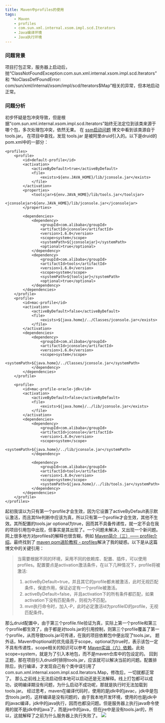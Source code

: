 ```yaml
---
title: Maven中profiles的使用
tags:
    - Maven
    - profiles
    - com.sun.xml.internal.xsom.impl.scd.Iterators
    - Java编译环境
    - Java执行环境
---
```


### 问题背景
项目打包正常，服务器上启动后，抛“ClassNotFoundException:com.sun.xml.internal.xsom.impl.scd.Iterators” 和 “NoClassDefFoundError: com/sun/xml/internal/xsom/impl/scd/Iterators$Map”相关的异常，但本地启动正常。

<!--more-->

### 问题分析
初步怀疑是包冲突导致，但是根据“com.sun.xml.internal.xsom.impl.scd.Iterators”始终无法定位到该类来源于哪个包，多次处理包冲突，依然无果。
在 [ssm启动问题](http://bbs.csdn.net/topics/392191673) 博文中看到该类源自于tools.jar。
在项目中查找，发现 tools.jar 是被阿里druid引入的。以下是druid的pom.xml中的一部分：
```
<profiles>
	<profile>
		<id>default-profile</id>
		<activation>
			<activeByDefault>true</activeByDefault>
			<file>
				<exists>${env.JAVA_HOME}/lib/jconsole.jar</exists>
			</file>
		</activation>
		<properties>
			<toolsjar>${env.JAVA_HOME}/lib/tools.jar</toolsjar>
			<jconsolejar>${env.JAVA_HOME}/lib/jconsole.jar</jconsolejar>
		</properties>

		<dependencies>
			<dependency>
				<groupId>com.alibaba</groupId>
				<artifactId>jconsole</artifactId>
				<version>1.6.0</version>
				<scope>system</scope>
				<systemPath>${jconsolejar}</systemPath>
				<optional>true</optional>
			</dependency>
			<dependency>
				<groupId>com.alibaba</groupId>
				<artifactId>tools</artifactId>
				<version>1.6.0</version>
				<scope>system</scope>
				<systemPath>${toolsjar}</systemPath>
				<optional>true</optional>
			</dependency>
		</dependencies>
	</profile>
	<profile>
		<id>mac-profile</id>
		<activation>
			<activeByDefault>false</activeByDefault>
			<file>
				<exists>${java.home}/../Classes/jconsole.jar</exists>
			</file>
		</activation>
		<dependencies>
			<dependency>
				<groupId>com.alibaba</groupId>
				<artifactId>jconsole</artifactId>
				<version>1.6.0</version>
				<scope>system</scope>
				<systemPath>${java.home}/../Classes/jconsole.jar</systemPath>
			</dependency>
		</dependencies>
	</profile>

	<profile>
		<id>mac-profile-oracle-jdk</id>
		<activation>
			<activeByDefault>false</activeByDefault>
			<file>
				<exists>${java.home}/../lib/jconsole.jar</exists>
			</file>
		</activation>
		<dependencies>
			<dependency>
				<groupId>com.alibaba</groupId>
				<artifactId>jconsole</artifactId>
				<version>1.8.0</version>
				<scope>system</scope>
				<systemPath>${java.home}/../lib/jconsole.jar</systemPath>
			</dependency>

			<dependency>
				<groupId>com.alibaba</groupId>
				<artifactId>tools</artifactId>
				<version>1.8.0</version>
				<scope>system</scope>
				<systemPath>${java.home}/../lib/tools.jar</systemPath>
			</dependency>
		</dependencies>
	</profile>
</profiles>
```
起初我误以为只有第一个profile才会生效，因为它设置了activeByDefault表示默认激活，而且其file判断中应该为真，所以只有第一个profile才会生效，其他不生效。其所配置的tools.jar optional为true，因而其不具备传递性，就一定不会在我的项目引用包中出现，但事实是其出现了。一个问题未解决，又出现一个新问题。网上很多地方对profiles的解释也很含糊，例如 [Maven简介（三）—— profile介绍](http://elim.iteye.com/blog/1900568)。最终找到了 [maven pom进阶教程 - profiles](https://my.oschina.net/u/2343729/blog/830924)解决了我的疑惑。以下是从这篇博文中的关键引用：
> 当需要根据不同的环境，采用不同的依赖库、配置、插件，可以使用profiles。配置要点是activation激活条件，在以下几种情况下，profile将被激活:
> 1. activeByDefault=true，并且其它的profile都未被激活，此时无视匹配条件，保底作用，保证必定有一个profile被激活。
> 2. activeByDefault=false，并且activation下的所有条件都匹配，如果activation下没有匹配条件，则视为不匹配。
> 3. mvn执行命令时，加入-P，此时必定激活id为profileID的profile，无视匹配条件。

那么druid配置中，由于第三个profile.file验证为真，实际上第一个profile和第三个profile都生效了，由于都是对tools.jar的引用控制，则第三个profile覆盖了第一个profile，从而导致tools.jar可传递，在我的项目依赖包中便出现了tools.jar。
题外话，Maven中optional的优先级高于scope，optional为true时，表示该包一定不具有传递性，scope相关的知识可以参考 [Maven实战（六）依赖](http://tangyanbo.iteye.com/blog/1503957)。此处scope=system，就是为了引入本地包，而不是maven仓库中的包设定的。
回到正题，那在项目引入druid时排除tools.jar，应该就可以解决当前的问题。配置排除后，执行编译，才发现自己有个类中误引用了com.sun.xml.internal.xsom.impl.scd.Iterators.Map，修改后，一切就都正常了。
那么之前线上无法启动但本地可以启动还是无法解释。线上打包都可以成功，说明编译期没有问题，为什么启动不成功呢，那就是执行时无法加载到tools.jar。
经过思考，maven在编译代码时，使用的是jdk中的javac，jdk中是包含tools.jar的，这样编译是没有问题的，由于我本地开发环境，使用的也是jdk中的javac编译，jdk中的java执行，因而也都没问题。但是服务器上执行java命令使用的就不是jdk中的java了，而是jre中的java，但在jre中是没有tools.jar的，所以，这就解释了之前为什么服务器上执行失败了。
![](/img/maven_profiles.png)